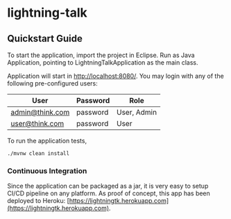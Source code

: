 # lightning-talk

## Quickstart Guide

To start the application, import the project in Eclipse. Run as Java Application, pointing to LightningTalkApplication as the main class.

Application will start in [http://localhost:8080/](http://localhost:8080/). You may login with any of the following pre-configured users:

| User             | Password         | Role        |
| ---------------- | ---------------- | ----------- |
| admin@think.com  | password         | User, Admin |
| user@think.com   | password         | User        |

To run the application tests,

```
./mvnw clean install
```

### Continuous Integration

Since the application can be packaged as a jar, it is very easy to setup CI/CD pipeline on any platform. As proof of concept, this app has been deployed to Heroku: [https://lightningtk.herokuapp.com](https://lightningtk.herokuapp.com).
